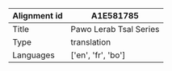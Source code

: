 |Alignment id | A1E581785
| --- | --- 
|Title | Pawo Lerab Tsal Series 
|Type | translation
|Languages | ['en', 'fr', 'bo']